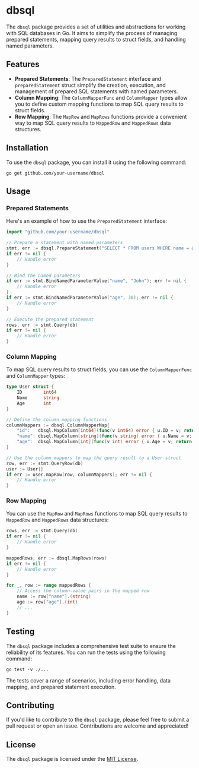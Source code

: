 # dbsql

The `dbsql` package provides a set of utilities and abstractions for working with SQL databases in Go. It aims to simplify the process of managing prepared statements, mapping query results to struct fields, and handling named parameters.


## Features

- **Prepared Statements**: The `PreparedStatement` interface and `preparedStatement` struct simplify the creation, execution, and management of prepared SQL statements with named parameters.
- **Column Mapping**: The `ColumnMapperFunc` and `ColumnMapper` types allow you to define custom mapping functions to map SQL query results to struct fields.
- **Row Mapping**: The `MapRow` and `MapRows` functions provide a convenient way to map SQL query results to `MappedRow` and `MappedRows` data structures.

## Installation

To use the `dbsql` package, you can install it using the following command:

```
go get github.com/your-username/dbsql
```

## Usage

### Prepared Statements

Here's an example of how to use the `PreparedStatement` interface:

```go
import "github.com/your-username/dbsql"

// Prepare a statement with named parameters
stmt, err := dbsql.PrepareStatement("SELECT * FROM users WHERE name = @name AND age > @age")
if err != nil {
    // Handle error
}

// Bind the named parameters
if err := stmt.BindNamedParameterValue("name", "John"); err != nil {
    // Handle error
}
if err := stmt.BindNamedParameterValue("age", 30); err != nil {
    // Handle error
}

// Execute the prepared statement
rows, err := stmt.Query(db)
if err != nil {
    // Handle error
}
```

### Column Mapping

To map SQL query results to struct fields, you can use the `ColumnMapperFunc` and `ColumnMapper` types:

```go
type User struct {
    ID        int64
    Name      string
    Age       int
}

// Define the column mapping functions
columnMappers := dbsql.ColumnMapperMap{
    "id":   dbsql.MapColumn[int64](func(v int64) error { u.ID = v; return nil }),
    "name": dbsql.MapColumn[string](func(v string) error { u.Name = v; return nil }),
    "age":  dbsql.MapColumn[int](func(v int) error { u.Age = v; return nil }),
}

// Use the column mappers to map the query result to a User struct
row, err := stmt.QueryRow(db)
user := User{}
if err := user.mapRow(row, columnMappers); err != nil {
    // Handle error
}
```

### Row Mapping

You can use the `MapRow` and `MapRows` functions to map SQL query results to `MappedRow` and `MappedRows` data structures:

```go
rows, err := stmt.Query(db)
if err != nil {
    // Handle error
}

mappedRows, err := dbsql.MapRows(rows)
if err != nil {
    // Handle error
}

for _, row := range mappedRows {
    // Access the column-value pairs in the mapped row
    name := row["name"].(string)
    age := row["age"].(int)
    // ...
}
```

## Testing

The `dbsql` package includes a comprehensive test suite to ensure the reliability of its features. You can run the tests using the following command:

```
go test -v ./...
```

The tests cover a range of scenarios, including error handling, data mapping, and prepared statement execution.

## Contributing

If you'd like to contribute to the `dbsql` package, please feel free to submit a pull request or open an issue. Contributions are welcome and appreciated!

## License

The `dbsql` package is licensed under the [MIT License](LICENSE).
